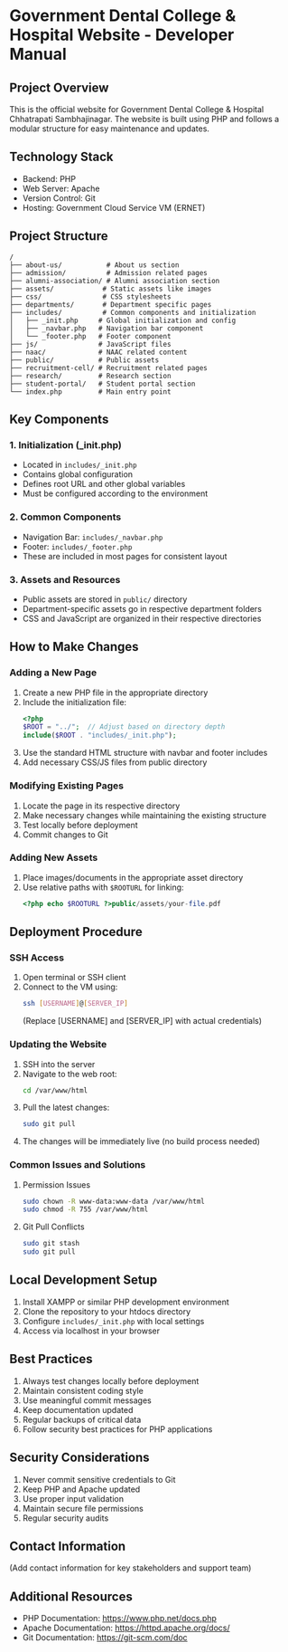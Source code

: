 # Government Dental College & Hospital Website - Developer Manual

## Project Overview

This is the official website for Government Dental College & Hospital Chhatrapati Sambhajinagar. The website is built using PHP and follows a modular structure for easy maintenance and updates.

## Technology Stack

- Backend: PHP
- Web Server: Apache
- Version Control: Git
- Hosting: Government Cloud Service VM (ERNET)

## Project Structure

```
/
├── about-us/           # About us section
├── admission/          # Admission related pages
├── alumni-association/ # Alumni association section
├── assets/            # Static assets like images
├── css/               # CSS stylesheets
├── departments/       # Department specific pages
├── includes/          # Common components and initialization
│   ├── _init.php     # Global initialization and config
│   ├── _navbar.php   # Navigation bar component
│   └── _footer.php   # Footer component
├── js/               # JavaScript files
├── naac/             # NAAC related content
├── public/           # Public assets
├── recruitment-cell/ # Recruitment related pages
├── research/         # Research section
├── student-portal/   # Student portal section
└── index.php         # Main entry point
```

## Key Components

### 1. Initialization (_init.php)

- Located in `includes/_init.php`
- Contains global configuration
- Defines root URL and other global variables
- Must be configured according to the environment

### 2. Common Components

- Navigation Bar: `includes/_navbar.php`
- Footer: `includes/_footer.php`
- These are included in most pages for consistent layout

### 3. Assets and Resources

- Public assets are stored in `public/` directory
- Department-specific assets go in respective department folders
- CSS and JavaScript are organized in their respective directories

## How to Make Changes

### Adding a New Page

1. Create a new PHP file in the appropriate directory
2. Include the initialization file:
   ```php
   <?php
   $ROOT = "../";  // Adjust based on directory depth
   include($ROOT . "includes/_init.php");
   ```
3. Use the standard HTML structure with navbar and footer includes
4. Add necessary CSS/JS files from public directory

### Modifying Existing Pages

1. Locate the page in its respective directory
2. Make necessary changes while maintaining the existing structure
3. Test locally before deployment
4. Commit changes to Git

### Adding New Assets

1. Place images/documents in the appropriate asset directory
2. Use relative paths with `$ROOTURL` for linking:
   ```php
   <?php echo $ROOTURL ?>public/assets/your-file.pdf
   ```

## Deployment Procedure

### SSH Access

1. Open terminal or SSH client
2. Connect to the VM using:
   ```bash
   ssh [USERNAME]@[SERVER_IP]
   ```
   (Replace [USERNAME] and [SERVER_IP] with actual credentials)

### Updating the Website

1. SSH into the server
2. Navigate to the web root:
   ```bash
   cd /var/www/html
   ```
3. Pull the latest changes:
   ```bash
   sudo git pull
   ```
4. The changes will be immediately live (no build process needed)

### Common Issues and Solutions

1. Permission Issues
   ```bash
   sudo chown -R www-data:www-data /var/www/html
   sudo chmod -R 755 /var/www/html
   ```
2. Git Pull Conflicts
   ```bash
   sudo git stash
   sudo git pull
   ```

## Local Development Setup

1. Install XAMPP or similar PHP development environment
2. Clone the repository to your htdocs directory
3. Configure `includes/_init.php` with local settings
4. Access via localhost in your browser

## Best Practices

1. Always test changes locally before deployment
2. Maintain consistent coding style
3. Use meaningful commit messages
4. Keep documentation updated
5. Regular backups of critical data
6. Follow security best practices for PHP applications

## Security Considerations

1. Never commit sensitive credentials to Git
2. Keep PHP and Apache updated
3. Use proper input validation
4. Maintain secure file permissions
5. Regular security audits

## Contact Information

(Add contact information for key stakeholders and support team)

## Additional Resources

- PHP Documentation: https://www.php.net/docs.php
- Apache Documentation: https://httpd.apache.org/docs/
- Git Documentation: https://git-scm.com/doc
